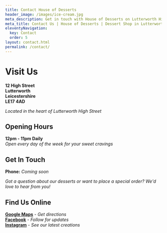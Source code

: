 ```yaml
---
title: Contact House of Desserts
header_image: /images/ice-cream.jpg
meta_description: Get in touch with House of Desserts on Lutterworth High Street for enquiries about our delicious desserts, custom orders, or special events.
meta_title: Contact Us | House of Desserts | Dessert Shop in Lutterworth
eleventyNavigation:
  key: Contact
  order: 5
layout: contact.html
permalink: /contact/
---
```


# Visit Us

**12 High Street**  
**Lutterworth**  
**Leicestershire**  
**LE17 4AD**

*Located in the heart of Lutterworth High Street*

## Opening Hours

**12pm - 11pm Daily**  
*Open every day of the week for your sweet cravings*

## Get In Touch

**Phone:** *Coming soon*

*Got a question about our desserts or want to place a special order? We'd love to hear from you!*

## Find Us Online

[**Google Maps**](https://maps.app.goo.gl/4ZMZVLooaErnYnWw6) - *Get directions*  
[**Facebook**](https://www.facebook.com/profile.php?id=61576113030850) - *Follow for updates*  
[**Instagram**](https://www.instagram.com/house_of_dessert_s) - *See our latest creations*
